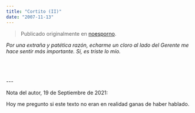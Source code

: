 ```yaml
---
title: "Cortito (II)"
date: "2007-11-13"
---
```


> Publicado originalmente en [noesporno](/noesporno).

_Por una extraña y patética razón, echarme un cloro al lado del Gerente me hace sentir más importante. Sí, es triste lo mío._

<br>
<br>
<br>
---

Nota del autor, 19 de Septiembre de 2021:

Hoy me pregunto si este texto no eran en realidad ganas de haber hablado.